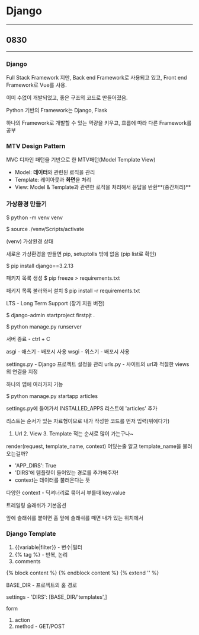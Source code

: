 # Django
---
## 0830
---

### Django
Full Stack Framework 지만,
Back end Framework로 사용되고 있고,
Front end Framework로 Vue를 사용.

이미 수없이 개발되었고, 좋은 구조의 코드로 만들어졌음.

Python 기반의 Framework는 Django, Flask

하나의 Framework로 개발할 수 있는 역량을 키우고, 흐름에 따라 다른 Framework를 공부

### MTV Design Pattern

MVC 디자인 패턴을 기반으로 한 MTV패턴(Model Template View)

- Model: **데이터**와 관련된 로직을 관리
- Template: 레이아웃과 **화면**을 처리
- View: Model & Template과 관련한 로직을 처리해서 응답을 반환**(중간처리)**

### 가상환경 만들기

$ python -m venv venv

$ source ./venv/Scripts/activate

(venv) 가상환경 상태

새로운 가상환경을 만들면 pip, setuptolls 밖에 없음
(pip list로 확인)

$ pip install django==3.2.13

패키지 목록 생성
$ pip freeze > requirements.txt

패키지 목록 불러와서 설치
$ pip install -r requirements.txt

LTS - Long Term Support (장기 지원 버전)

$ django-admin startproject firstpjt .

$ python manage.py runserver

서버 종료 - ctrl + C

asgi - 애스기 - 배포시 사용
wsgi - 위스기 - 배포시 사용

settings.py - Django 프로젝트 설정을 관리
urls.py - 사이트의 url과 적절한 views의 연결을 지정

하나의 앱에 여러가지 기능

$ python manage.py startapp articles

settings.py에 들어가서 INSTALLED_APPS 리스트에 'articles' 추가

리스트는 순서가 있는 자료형이므로 내가 작성한 코드를 먼저 입력(위에다가)

1. Url 2. View 3. Template 적는 순서로 많이 가는구나~

render(request, template_name, context)
어딨는줄 알고 template_name을 불러오는걸까?
- 'APP_DIRS': True 
- 'DIRS'에 템플릿이 들어있는 경로를 추가해주자!
- context는 데이터를 불러온다는 뜻

다양한 context - 딕셔너리로 묶어서 부를때 key.value

트레일링 슬래쉬가 기본옵션

앞에 슬래쉬를 붙이면 홈
앞에 슬래쉬를 떼면 내가 있는 위치에서

### Django Template

1. {{variable|filter}} - 변수|필터
2. {% tag %} - 반복, 논리
3. comments


  {% block content %}
  {% endblock content %}
  {% extend '' %}

BASE_DIR - 프로젝트의 홈 경로

settings - 'DIRS': [BASE_DIR/'templates',]

form
1. action
2. method - GET/POST